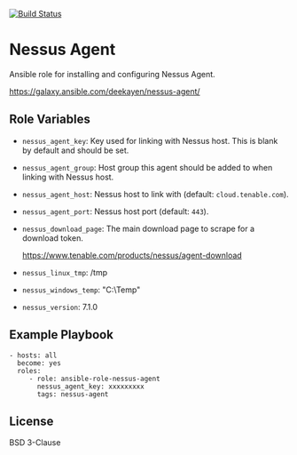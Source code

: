 [![Build Status](https://travis-ci.org/deekayen/ansible-role-nessus-agent.svg?branch=master)](https://travis-ci.org/deekayen/ansible-role-nessus-agent)

Nessus Agent
============

Ansible role for installing and configuring Nessus Agent.

https://galaxy.ansible.com/deekayen/nessus-agent/

Role Variables
--------------

- `nessus_agent_key`: Key used for linking with Nessus host. This is blank by default and should be set.

- `nessus_agent_group`: Host group this agent should be added to when linking with Nessus host.

- `nessus_agent_host`: Nessus host to link with (default: `cloud.tenable.com`).

- `nessus_agent_port`: Nessus host port (default: `443`).

- `nessus_download_page`: The main download page to scrape for a download token.

    https://www.tenable.com/products/nessus/agent-download

- `nessus_linux_tmp`: /tmp

- `nessus_windows_temp`: "C:\\Temp"

- `nessus_version`: 7.1.0

Example Playbook
----------------

    - hosts: all
      become: yes
      roles:
         - role: ansible-role-nessus-agent
           nessus_agent_key: xxxxxxxxx
           tags: nessus-agent

License
-------

BSD 3-Clause
